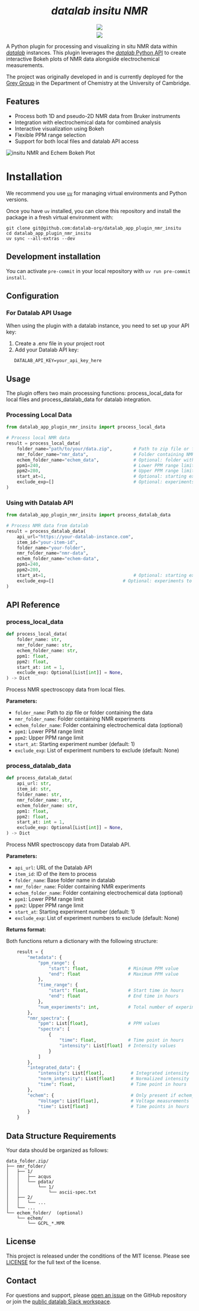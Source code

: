 # <div align="center"><i>datalab insitu NMR</i></div>

<div align="center" style="padding-bottom: 5px">
<a href="https://demo.datalab-org.io"><img src="https://img.shields.io/badge/try_it_out!-public_demo_server-orange?logo=firefox"></a>
</div>

<div align="center">
<a href="https://join.slack.com/t/datalab-world/shared_invite/zt-2h58ev3pc-VV496~5je~QoT2TgFIwn4g"><img src="https://img.shields.io/badge/Slack-chat_with_us-yellow?logo=slack"></a>
</div>

A Python plugin for processing and visualizing in situ NMR data within [_datalab_](https://github.com/the-grey-group/datalab) instances. This plugin leverages the [_datalab_ Python API](https://github.com/datalab-org/datalab-api) to create interactive Bokeh plots of NMR data alongside electrochemical measurements.

The project was originally developed in and is currently deployed for the [Grey Group](https://www.ch.cam.ac.uk/group/grey/) in the Department of Chemistry at the University of Cambridge.

## Features

- Process both 1D and pseudo-2D NMR data from Bruker instruments
- Integration with electrochemical data for combined analysis
- Interactive visualization using Bokeh
- Flexible PPM range selection
- Support for both local files and datalab API access

![insitu NMR and Echem Bokeh Plot](docs/assetsdatalab_plugin_bokeh_plot.png)

# Installation

We recommend you use [`uv`](https://astral.sh/uv) for managing virtual environments and Python versions.

Once you have `uv` installed, you can clone this repository and install the package in a fresh virtual environment with:

```
git clone git@github.com:datalab-org/datalab_app_plugin_nmr_insitu
cd datalab_app_plugin_nmr_insitu
uv sync --all-extras --dev
```

## Development installation

You can activate `pre-commit` in your local repository with `uv run pre-commit install`.

## Configuration

### For Datalab API Usage

When using the plugin with a datalab instance, you need to set up your API key:

1. Create a .env file in your project root
1. Add your Datalab API key:

```Shell
   DATALAB_API_KEY=your_api_key_here
```

## Usage

The plugin offers two main processing functions: process_local_data for local files and process_datalab_data for datalab integration.

### Processing Local Data

```python
from datalab_app_plugin_nmr_insitu import process_local_data

# Process local NMR data
result = process_local_data(
    folder_name="path/to/your/data.zip",        # Path to zip file or folder
    nmr_folder_name="nmr_data",                 # Folder containing NMR experiments
    echem_folder_name="echem_data",             # Optional: folder with electrochemical data
    ppm1=240,                                   # Lower PPM range limit
    ppm2=280,                                   # Upper PPM range limit
    start_at=1,                                 # Optional: starting experiment number
    exclude_exp=[]                              # Optional: experiments to exclude
)
```

### Using with Datalab API

```python
from datalab_app_plugin_nmr_insitu import process_datalab_data

# Process NMR data from datalab
result = process_datalab_data(
    api_url="https://your-datalab-instance.com",
    item_id="your-item-id",
    folder_name="your-folder",
    nmr_folder_name="nmr-data",
    echem_folder_name="echem-data",
    ppm1=240,
    ppm2=280,
    start_at=1,                                 # Optional: starting experiment number
    exclude_exp=[]                          # Optional: experiments to exclude
)
```

## API Reference

### process_local_data

```python
def process_local_data(
    folder_name: str,
    nmr_folder_name: str,
    echem_folder_name: str,
    ppm1: float,
    ppm2: float,
    start_at: int = 1,
    exclude_exp: Optional[List[int]] = None,
) -> Dict
```

Process NMR spectroscopy data from local files.

**Parameters:**

- `folder_name`: Path to zip file or folder containing the data
- `nmr_folder_name`: Folder containing NMR experiments
- `echem_folder_name`: Folder containing electrochemical data (optional)
- `ppm1`: Lower PPM range limit
- `ppm2`: Upper PPM range limit
- `start_at`: Starting experiment number (default: 1)
- `exclude_exp`: List of experiment numbers to exclude (default: None)

### process_datalab_data

```Python
def process_datalab_data(
    api_url: str,
    item_id: str,
    folder_name: str,
    nmr_folder_name: str,
    echem_folder_name: str,
    ppm1: float,
    ppm2: float,
    start_at: int = 1,
    exclude_exp: Optional[List[int]] = None,
) -> Dict
```

Process NMR spectroscopy data from Datalab API.

**Parameters:**

- `api_url`: URL of the Datalab API
- `item_id`: ID of the item to process
- `folder_name`: Base folder name in datalab
- `nmr_folder_name`: Folder containing NMR experiments
- `echem_folder_name`: Folder containing electrochemical data (optional)
- `ppm1`: Lower PPM range limit
- `ppm2`: Upper PPM range limit
- `start_at`: Starting experiment number (default: 1)
- `exclude_exp`: List of experiment numbers to exclude (default: None)

**Returns format:**

Both functions return a dictionary with the following structure:

```python
    result = {
        "metadata": {
            "ppm_range": {
                "start": float,               # Minimum PPM value
                "end": float                  # Maximum PPM value
            },
            "time_range": {
                "start": float,               # Start time in hours
                "end": float                  # End time in hours
            },
            "num_experiments": int,           # Total number of experiments
        },
        "nmr_spectra": {
            "ppm": List[float],               # PPM values
            "spectra": [
                {
                    "time": float,            # Time point in hours
                    "intensity": List[float]  # Intensity values
                }
            ]
        },
        "integrated_data": {
            "intensity": List[float],          # Integrated intensity
            "norm_intensity": List[float]      # Normalized intensity
            "time": float,                     # Time point in hours
        },
        "echem": {                             # Only present if echem_folder_name is provided
            "Voltage": List[float],            # Voltage measurements
            "time": List[float]                # Time points in hours
        }
    }
```

## Data Structure Requirements

Your data should be organized as follows:

```Shell
data_folder.zip/
├── nmr_folder/
│   ├── 1/
│   │   ├── acqus
│   │   └── pdata/
│   │       └── 1/
│   │           └── ascii-spec.txt
│   ├── 2/
│   │   └── ...
│   └── ...
└── echem_folder/  (optional)
    └── echem/
        └── GCPL_*.MPR
```

## License

This project is released under the conditions of the MIT license. Please see [LICENSE](https://github.com/datalab-org/datalab_app_plugin_nmr_insitu/blob/main/LICENSE) for the full text of the license.

## Contact

For questions and support, please [open an issue](https://github.com/datalab-org/datalab_app_plugin_nmr_insitu/issues) on the GitHub repository or join the [public datalab Slack workspace](https://join.slack.com/t/datalab-world/shared_invite/zt-2h58ev3pc-VV496~5je~QoT2TgFIwn4g).
